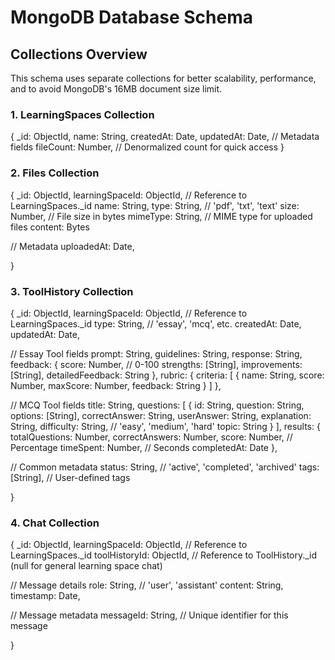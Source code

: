 # MongoDB Database Schema

## Collections Overview

This schema uses separate collections for better scalability, performance, and to avoid MongoDB's 16MB document size limit.

### 1. LearningSpaces Collection

{
  _id: ObjectId,
  name: String,
  createdAt: Date,
  updatedAt: Date,
  // Metadata fields
  fileCount: Number, // Denormalized count for quick access
}

### 2. Files Collection

{
  _id: ObjectId,
  learningSpaceId: ObjectId, // Reference to LearningSpaces._id
  name: String,
  type: String, // 'pdf', 'txt', 'text'
  size: Number, // File size in bytes
  mimeType: String, // MIME type for uploaded files
  content: Bytes
  
  // Metadata
  uploadedAt: Date,

}

### 3. ToolHistory Collection

{
  _id: ObjectId,
  learningSpaceId: ObjectId, // Reference to LearningSpaces._id
  type: String, // 'essay', 'mcq', etc.
  createdAt: Date,
  updatedAt: Date,
  
  // Essay Tool fields
  prompt: String,
  guidelines: String,
  response: String,
  feedback: {
    score: Number, // 0-100
    strengths: [String],
    improvements: [String],
    detailedFeedback: String
  },
  rubric: {
    criteria: [
      {
        name: String,
        score: Number,
        maxScore: Number,
        feedback: String
      }
    ]
  },
  
  // MCQ Tool fields
  title: String,
  questions: [
    {
      id: String,
      question: String,
      options: [String],
      correctAnswer: String,
      userAnswer: String,
      explanation: String,
      difficulty: String, // 'easy', 'medium', 'hard'
      topic: String
    }
  ],
  results: {
    totalQuestions: Number,
    correctAnswers: Number,
    score: Number, // Percentage
    timeSpent: Number, // Seconds
    completedAt: Date
  },
  
  // Common metadata
  status: String, // 'active', 'completed', 'archived'
  tags: [String], // User-defined tags
  
}

### 4. Chat Collection

{
  _id: ObjectId,
  learningSpaceId: ObjectId, // Reference to LearningSpaces._id
  toolHistoryId: ObjectId, // Reference to ToolHistory._id (null for general learning space chat)
  
  // Message details
  role: String, // 'user', 'assistant'
  content: String,
  timestamp: Date,
  
  // Message metadata
  messageId: String, // Unique identifier for this message
  
}
